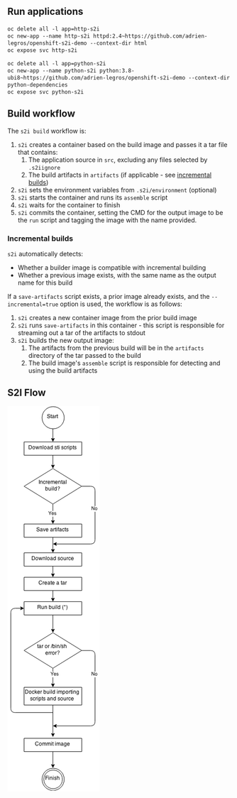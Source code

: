 ## Run applications

```shell
oc delete all -l app=http-s2i
oc new-app --name http-s2i httpd:2.4~https://github.com/adrien-legros/openshift-s2i-demo --context-dir html
oc expose svc http-s2i
```

```shell
oc delete all -l app=python-s2i
oc new-app --name python-s2i python:3.8-ubi8~https://github.com/adrien-legros/openshift-s2i-demo --context-dir python-dependencies
oc expose svc python-s2i
```

## Build workflow

The `s2i build` workflow is:

1. `s2i` creates a container based on the build image and passes it a tar file that contains:
    1. The application source in `src`, excluding any files selected by `.s2iignore`
    1. The build artifacts in `artifacts` (if applicable - see [incremental builds](#incremental-builds))
1. `s2i` sets the environment variables from `.s2i/environment` (optional)
1. `s2i` starts the container and runs its `assemble` script
1. `s2i` waits for the container to finish
1. `s2i` commits the container, setting the CMD for the output image to be the `run` script and tagging the image with the name provided.

### Incremental builds

`s2i` automatically detects:

* Whether a builder image is compatible with incremental building
* Whether a previous image exists, with the same name as the output name for this build

If a `save-artifacts` script exists, a prior image already exists, and the `--incremental=true` option is used, the workflow is as follows:

1. `s2i` creates a new container image from the prior build image
1. `s2i` runs `save-artifacts` in this container - this script is responsible for streaming out
   a tar of the artifacts to stdout
1. `s2i` builds the new output image:
    1. The artifacts from the previous build will be in the `artifacts` directory of the tar
       passed to the build
    1. The build image's `assemble` script is responsible for detecting and using the build
       artifacts

## S2I Flow

![sti-flow](./images/sti-flow.png "s2i workflow")